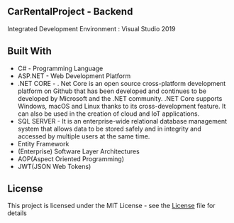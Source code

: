 ## CarRentalProject - Backend
Integrated Development Environment : Visual Studio 2019




## Built With
*  C# - Programming Language
*  ASP.NET - Web Development Platform
*  .NET CORE - . Net Core is an open source cross-platform development platform on Github that has been developed and continues to be developed by Microsoft and the .NET community. .NET Core supports Windows, macOS and Linux thanks to its cross-development feature. It can also be used in the creation of cloud and IoT applications.
* SQL SERVER - It is an enterprise-wide relational database management system that allows data to be stored safely and in integrity and accessed by multiple users at the same time.
* Entity Framework
* (Enterprise) Software Layer Architectures
* AOP(Aspect Oriented Programming)
* JWT(JSON Web Tokens)

## License
This project is licensed under the MIT License - see the [License](https://github.com/canozyigiit/CarRentalProject-Angular/blob/master/LICENSE) file for details
